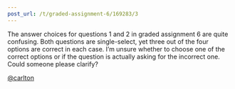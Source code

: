 ```yaml
---
post_url: /t/graded-assignment-6/169283/3
---
```

The answer choices for questions 1 and 2 in graded assignment 6 are quite confusing. Both questions are single-select, yet three out of the four options are correct in each case. I’m unsure whether to choose one of the correct options or if the question is actually asking for the incorrect one. Could someone please clarify?

[@carlton](/u/carlton)